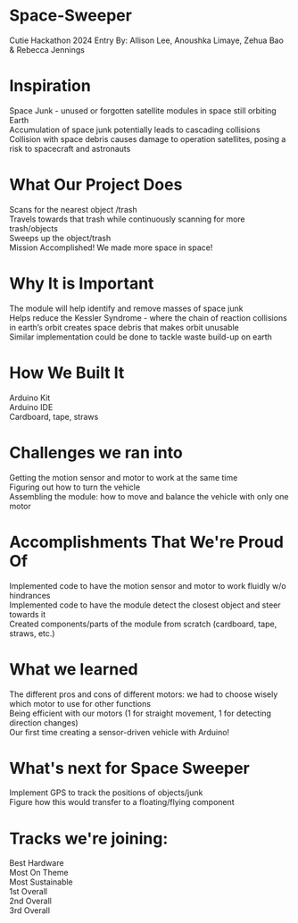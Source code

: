 # Space-Sweeper
Cutie Hackathon 2024 Entry
By: Allison Lee, Anoushka Limaye, Zehua Bao & Rebecca Jennings

# Inspiration
Space Junk - unused or forgotten satellite modules in space still orbiting Earth <br/>
Accumulation of space junk potentially leads to cascading collisions <br/>
Collision with space debris causes damage to operation satellites, posing a risk to spacecraft and astronauts <br/>

# What Our Project Does
Scans for the nearest object /trash <br/>
Travels towards that trash while continuously scanning for more trash/objects <br/>
Sweeps up the object/trash <br/>
Mission Accomplished! We made more space in space! <br/>

# Why It is Important
The module will help identify and remove masses of space junk <br/>
Helps reduce the Kessler Syndrome - where the chain of reaction collisions in earth’s orbit creates space debris that makes orbit unusable <br/>
Similar implementation could be done to tackle waste build-up on earth <br/>

# How We Built It
Arduino Kit <br/>
Arduino IDE <br/>
Cardboard, tape, straws <br/>

# Challenges we ran into
Getting the motion sensor and motor to work at the same time <br/>
Figuring out how to turn the vehicle <br/>
Assembling the module: how to move and balance the vehicle with only one motor <br/>

# Accomplishments That We're Proud Of
Implemented code to have the motion sensor and motor to work fluidly w/o hindrances <br/>
Implemented code to have the module detect the closest object and steer towards it <br/>
Created components/parts of the module from scratch (cardboard, tape, straws, etc.) <br/>

# What we learned
The different pros and cons of different motors: we had to choose wisely which motor to use for other functions <br/>
Being efficient with our motors (1 for straight movement, 1 for detecting direction changes) <br/>
Our first time creating a sensor-driven vehicle with Arduino! <br/>

# What's next for Space Sweeper
Implement GPS to track the positions of objects/junk <br/>
Figure how this would transfer to a floating/flying component <br/>

# Tracks we're joining:
Best Hardware <br/>
Most On Theme <br/>
Most Sustainable <br/>
1st Overall <br/>
2nd Overall <br/>
3rd Overall <br/>
